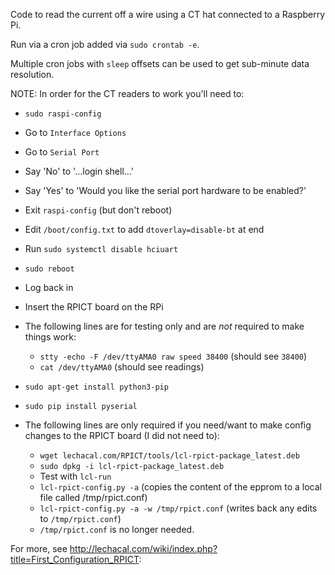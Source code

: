 Code to read the current off a wire using a CT hat
connected to a Raspberry Pi.

Run via a cron job added via `sudo crontab -e`.

Multiple cron jobs with `sleep` offsets can be used to get
sub-minute data resolution.

NOTE: In order for the CT readers to work you'll need to:

- `sudo raspi-config`
- Go to `Interface Options`
- Go to `Serial Port`
- Say 'No' to '...login shell...'
- Say 'Yes' to 'Would you like the serial port hardware to be enabled?'
- Exit `raspi-config` (but don't reboot)
- Edit `/boot/config.txt` to add `dtoverlay=disable-bt` at end
- Run `sudo systemctl disable hciuart`
- `sudo reboot`
- Log back in
- Insert the RPICT board on the RPi
- The following lines are for testing only and are *not* required
  to make things work:
  - `stty -echo -F /dev/ttyAMA0 raw speed 38400` (should see `38400`)
  - `cat /dev/ttyAMA0` (should see readings)

- `sudo apt-get install python3-pip`
- `sudo pip install pyserial`

- The following lines are only required if you need/want to make config
  changes to the RPICT board (I did not need to):
  - `wget lechacal.com/RPICT/tools/lcl-rpict-package_latest.deb`
  - `sudo dpkg -i lcl-rpict-package_latest.deb`
  - Test with `lcl-run`
  - `lcl-rpict-config.py -a` (copies the content of the epprom to a local file called /tmp/rpict.conf)
  - `lcl-rpict-config.py -a -w /tmp/rpict.conf` (writes back any edits to `/tmp/rpict.conf`)
  - `/tmp/rpict.conf` is no longer needed.

For more, see http://lechacal.com/wiki/index.php?title=First_Configuration_RPICT:

